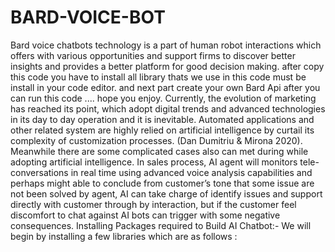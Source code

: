 # BARD-VOICE-BOT
Bard voice chatbots technology is a part of human robot interactions which offers with various opportunities and support firms to discover better insights and provides a better platform for good decision making.
after copy this code you have to install all library thats we use in this code must be install in your code editor.
and next part create your own Bard Api after you can run this code ....
hope you enjoy.
Currently, the evolution of marketing has reached its point, which adopt digital trends and
advanced technologies in its day to day operation and it is inevitable. Automated applications
and other related system are highly relied on artificial intelligence by curtail its complexity of
customization processes. (Dan Dumitriu & Mirona 2020). Meanwhile there are some
complicated cases also can met during while adopting artificial intelligence. In sales process, AI
agent will monitors tele-conversations in real time using advanced voice analysis capabilities
and perhaps might able to conclude from customer’s tone that some issue are not been solved
by agent, AI can take charge of identify issues and support directly with customer through by
interaction, but if the customer feel discomfort to chat against AI bots can trigger with some
negative consequences.
Installing Packages required to Build AI Chatbot:-
We will begin by installing a few libraries which are as follows :


